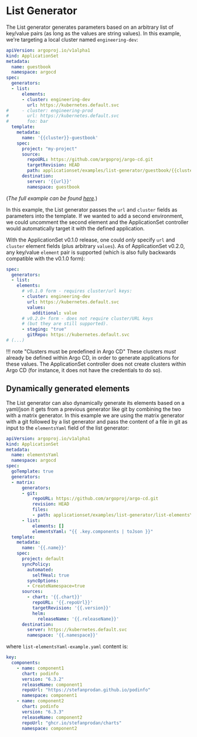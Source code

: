 # List Generator

The List generator generates parameters based on an arbitrary list of key/value pairs (as long as the values are string values). In this example, we're targeting a local cluster named `engineering-dev`:
```yaml
apiVersion: argoproj.io/v1alpha1
kind: ApplicationSet
metadata:
  name: guestbook
  namespace: argocd
spec:
  generators:
  - list:
      elements:
      - cluster: engineering-dev
        url: https://kubernetes.default.svc
#     - cluster: engineering-prod
#       url: https://kubernetes.default.svc
#       foo: bar
  template:
    metadata:
      name: '{{cluster}}-guestbook'
    spec:
      project: "my-project"
      source:
        repoURL: https://github.com/argoproj/argo-cd.git
        targetRevision: HEAD
        path: applicationset/examples/list-generator/guestbook/{{cluster}}
      destination:
        server: '{{url}}'
        namespace: guestbook
```
(*The full example can be found [here](https://github.com/argoproj/argo-cd/tree/master/applicationset/examples/list-generator).*)

In this example, the List generator passes the `url` and `cluster` fields as parameters into the template. If we wanted to add a second environment, we could uncomment the second element and the ApplicationSet controller would automatically target it with the defined application.

With the ApplicationSet v0.1.0 release, one could *only* specify `url` and `cluster` element fields (plus arbitrary `values`). As of ApplicationSet v0.2.0, any key/value `element` pair is supported (which is also fully backwards compatible with the v0.1.0 form):
```yaml
spec:
  generators:
  - list:
    elements:
      # v0.1.0 form - requires cluster/url keys:
      - cluster: engineering-dev
        url: https://kubernetes.default.svc
        values:
          additional: value
      # v0.2.0+ form - does not require cluster/URL keys
      # (but they are still supported).
      - staging: "true"
        gitRepo: https://kubernetes.default.svc   
# (...)
```

!!! note "Clusters must be predefined in Argo CD"
    These clusters *must* already be defined within Argo CD, in order to generate applications for these values. The ApplicationSet controller does not create clusters within Argo CD (for instance, it does not have the credentials to do so).

## Dynamically generated elements
The List generator can also dynamically generate its elements based on a yaml/json it gets from a previous generator like git by combining the two with a matrix generator. In this example we are using the matrix generator with a git followed by a list generator and pass the content of a file in git as input to the `elementsYaml` field of the list generator:
```yaml
apiVersion: argoproj.io/v1alpha1
kind: ApplicationSet
metadata:
  name: elementsYaml
  namespace: argocd
spec:
  goTemplate: true
  generators:
  - matrix:
      generators:
      - git:
          repoURL: https://github.com/argoproj/argo-cd.git
          revision: HEAD
          files:
          - path: applicationset/examples/list-generator/list-elementsYaml-example.yaml
      - list:
          elements: []
          elementsYaml: "{{ .key.components | toJson }}"
  template:
    metadata:
      name: '{{.name}}'
    spec:
      project: default
      syncPolicy:
        automated:
          selfHeal: true    
        syncOptions:
        - CreateNamespace=true        
      sources:
        - chart: '{{.chart}}'
          repoURL: '{{.repoUrl}}'
          targetRevision: '{{.version}}'
          helm:
            releaseName: '{{.releaseName}}'
      destination:
        server: https://kubernetes.default.svc
        namespace: '{{.namespace}}'
```

where `list-elementsYaml-example.yaml` content is:
```yaml
key:
  components:
    - name: component1
      chart: podinfo
      version: "6.3.2"
      releaseName: component1
      repoUrl: "https://stefanprodan.github.io/podinfo"
      namespace: component1
    - name: component2
      chart: podinfo
      version: "6.3.3"
      releaseName: component2
      repoUrl: "ghcr.io/stefanprodan/charts"
      namespace: component2
```